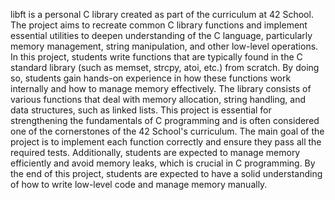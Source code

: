 libft is a personal C library created as part of the curriculum at 42 School. The project aims to recreate common C library functions and implement essential utilities to deepen understanding of the C language,
particularly memory management, string manipulation, and other low-level operations. In this project, students write functions that are typically found in the C standard library (such as memset, strcpy, atoi, etc.) from scratch.
By doing so, students gain hands-on experience in how these functions work internally and how to manage memory effectively. The library consists of various functions that deal with memory allocation, string handling, and data structures, such as linked lists.
This project is essential for strengthening the fundamentals of C programming and is often considered one of the cornerstones of the 42 School's curriculum. The main goal of the project is to implement each function correctly and ensure they pass all the required tests.
Additionally, students are expected to manage memory efficiently and avoid memory leaks, which is crucial in C programming. By the end of this project, students are expected to have a solid understanding of how to write low-level code and manage memory manually.
